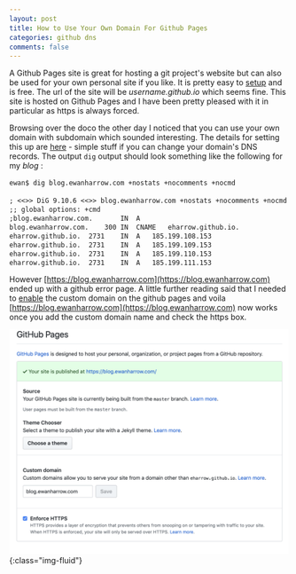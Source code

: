 ```yaml
---
layout: post
title: How to Use Your Own Domain For Github Pages
categories: github dns
comments: false
---
```

A Github Pages site is great for hosting a git project's website but can also be used for your own personal site if you like.
It is pretty easy to [setup](https://pages.github.com) and is free.  The url of the site will be _username.github.io_ which seems
fine.  This site is hosted on Github Pages and I have been pretty pleased with it in particular as https is always forced.

Browsing over the doco the other day I noticed that you can use your own domain with subdomain which sounded interesting.  The details for setting this up are [here](https://help.github.com/en/articles/using-a-custom-domain-with-github-pages) - simple stuff if you can change your domain's DNS records.  The output `dig` output should look something like the following for my _blog_ :
```terminal
ewan$ dig blog.ewanharrow.com +nostats +nocomments +nocmd

; <<>> DiG 9.10.6 <<>> blog.ewanharrow.com +nostats +nocomments +nocmd
;; global options: +cmd
;blog.ewanharrow.com.		IN	A
blog.ewanharrow.com.	300	IN	CNAME	eharrow.github.io.
eharrow.github.io.	2731	IN	A	185.199.108.153
eharrow.github.io.	2731	IN	A	185.199.109.153
eharrow.github.io.	2731	IN	A	185.199.110.153
eharrow.github.io.	2731	IN	A	185.199.111.153
```
However [https://blog.ewanharrow.com](https://blog.ewanharrow.com) ended up with a github error page.  A little further reading said that I needed to [enable](https://help.github.com/en/articles/adding-or-removing-a-custom-domain-for-your-github-pages-site) the custom domain on the github pages and voila [https://blog.ewanharrow.com](https://blog.ewanharrow.com) now works once you add the custom domain name and check the https box.

![github-pages-config screenshot](/public/images/github-pages-config.png){:class="img-fluid"}
